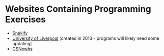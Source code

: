 # Websites Containing Programming Exercises

- [Snakify](https://snakify.org/en/)
- [University of Liverpool](https://cgi.csc.liv.ac.uk/~frans/CPD/PythonCPD/PythonExampleProblems/index.html) (created in 2013 - programs will likely need some updating)
- [CSNewbs](https://www.csnewbs.com/ks3-python-4-calculations)